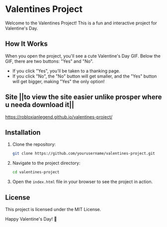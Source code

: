 # Valentines Project

Welcome to the Valentines Project! This is a fun and interactive project for Valentine's Day.

## How It Works

When you open the project, you'll see a cute Valentine's Day GIF. Below the GIF, there are two buttons: "Yes" and "No".

- If you click "Yes", you'll be taken to a thanking page.
- If you click "No", the "No" button will get smaller, and the "Yes" button will get bigger, making "Yes" the only option!

## Site ||to view the site easier unlike prosper where u needa download it||
https://robloxianlegend.github.io/valentines-project/

## Installation

1. Clone the repository:
    ```bash
    git clone https://github.com/yourusername/valentines-project.git
    ```
2. Navigate to the project directory:
    ```bash
    cd valentines-project
    ```
3. Open the `index.html` file in your browser to see the project in action.

## License

This project is licensed under the MIT License.

Happy Valentine's Day! 💖
